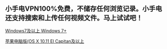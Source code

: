## 小手电VPN100%免费，不储存任何浏览记录。小手电还支持搜索和上传任何视频文件。马上试试吧！

[Windows7及以上 Windows 7+](https://raw.githubusercontent.com/xiaoshoudian/xiazai/main/beam-installer.exe)  

[苹果电脑版(OS X 10.11 El Capitan及以上](https://raw.githubusercontent.com/xiaoshoudian/xiazai/main/beam-installer.dmg) 
